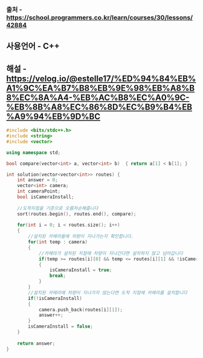 ### 출처 - https://school.programmers.co.kr/learn/courses/30/lessons/42884
## 사용언어 - C++
## 해설 - https://velog.io/@estelle17/%ED%94%84%EB%A1%9C%EA%B7%B8%EB%9E%98%EB%A8%B8%EC%8A%A4-%EB%AC%B8%EC%A0%9C-%EB%8B%A8%EC%86%8D%EC%B9%B4%EB%A9%94%EB%9D%BC

```cpp
#include <bits/stdc++.h>
#include <string>
#include <vector>

using namespace std;

bool compare(vector<int> a, vector<int> b)  { return a[1] < b[1]; }

int solution(vector<vector<int>> routes) {
    int answer = 0;
    vector<int> camera;
    int cameraPoint;
    bool isCameraInstall;
    
    //도착지점을 기준으로 오름차순해줍니다
    sort(routes.begin(), routes.end(), compare);
        
    for(int i = 0; i < routes.size(); i++)
    {
        //설치된 카메라들에 차량이 지나가는지 확인합니다.
        for(int temp : camera)
        {
            //카메라가 설치된 지점에 차량이 지나간다면 설치하지 않고 넘어갑니다
            if(temp >= routes[i][0] && temp <= routes[i][1] && !isCameraInstall)
            {
                isCameraInstall = true;
                break;
            }
        }
        //설치된 카메라에 차량이 지나가지 않는다면 도착 지점에 카메라를 설치합니다
        if(!isCameraInstall)
        {
            camera.push_back(routes[i][1]);
            answer++;
        }
        isCameraInstall = false;
    }
    
    return answer;
}
```